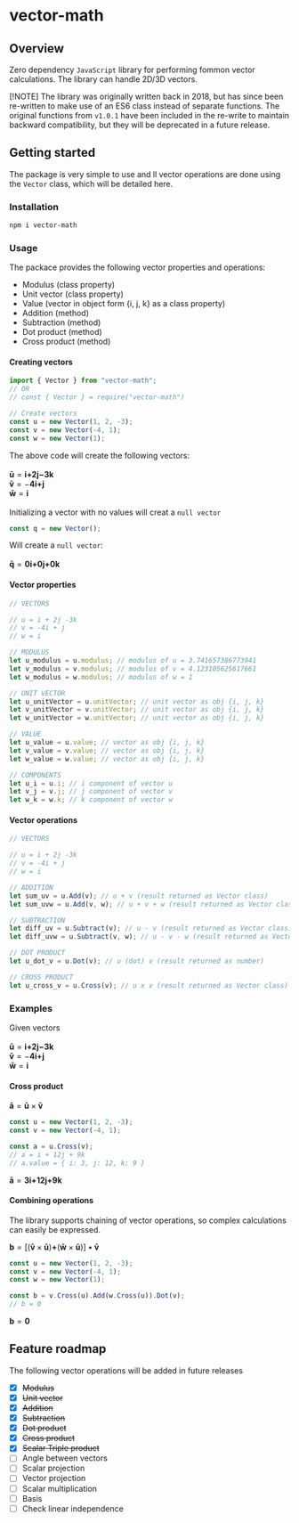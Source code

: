 # vector-math

## Overview

Zero dependency `JavaScript` library for performing fommon vector calculations. The library can handle 2D/3D vectors.

[!NOTE]
The library was originally written back in 2018, but has since been re-written to make use of an ES6 class instead of separate functions. The original functions from `v1.0.1` have been included in the re-write to maintain backward compatibility, but they will be deprecated in a future release.

## Getting started

The package is very simple to use and ll vector operations are done using the `Vector` class, which will be detailed here.

### Installation

```bash
npm i vector-math
```

### Usage

The packace provides the following vector properties and operations:

- Modulus (class property)
- Unit vector (class property)
- Value (vector in object form {i, j, k} as a class property)
- Addition (method)
- Subtraction (method)
- Dot product (method)
- Cross product (method)

#### Creating vectors

```javascript
import { Vector } from "vector-math";
// OR
// const { Vector } = require("vector-math")

// Create vectors
const u = new Vector(1, 2, -3);
const v = new Vector(-4, 1);
const w = new Vector(1);
```

The above code will create the following vectors:
<br>
<br>
$\mathbf{\bar{u}}=\mathbf{i}\mathbf{+}\mathbf{2j}\mathbf{-}\mathbf{3k}$
<br>
$\mathbf{\bar{v}}=-\mathbf{4i}\mathbf{+}\mathbf{j}$
<br>
$\mathbf{\bar{w}}=\mathbf{i}$
<br>
<br>
Initializing a vector with no values will creat a `null vector`
<br>

```javascript
const q = new Vector();
```

Will create a `null vector`:
<br>
<br>
$\mathbf{\bar{q}}=\mathbf{0i}\mathbf{+}\mathbf{0j}\mathbf{+}\mathbf{0k}$
<br>

#### Vector properties

```javascript
// VECTORS

// u = i + 2j -3k
// v = -4i + j
// w = i

// MODULUS
let u_modulus = u.modulus; // modulus of u = 3.741657386773941
let v_modulus = v.modulus; // modulus of v = 4.123105625617661
let w_modulus = w.modulus; // modulus of w = 1

// UNIT VECTOR
let u_unitVector = u.unitVector; // unit vector as obj {i, j, k}
let v_unitVector = v.unitVector; // unit vector as obj {i, j, k}
let w_unitVector = w.unitVector; // unit vector as obj {i, j, k}

// VALUE
let u_value = u.value; // vector as obj {i, j, k}
let v_value = v.value; // vector as obj {i, j, k}
let w_value = w.value; // vector as obj {i, j, k}

// COMPONENTS
let u_i = u.i; // i component of vector u
let v_j = v.j; // j component of vector v
let w_k = w.k; // k component of vector w
```

#### Vector operations

```javascript
// VECTORS

// u = i + 2j -3k
// v = -4i + j
// w = i

// ADDITION
let sum_uv = u.Add(v); // u + v (result returned as Vector class)
let sum_uvw = u.Add(v, w); // u + v + w (result returned as Vector class)

// SUBTRACTION
let diff_uv = u.Subtract(v); // u - v (result returned as Vector class)
let diff_uvw = u.Subtract(v, w); // u - v - w (result returned as Vector class)

// DOT PRODUCT
let u_dot_v = u.Dot(v); // u (dot) v (result returned as number)

// CROSS PRODUCT
let u_cross_v = u.Cross(v); // u x v (result returned as Vector class)
```

### Examples

Given vectors
<br>
<br>
$\mathbf{\bar{u}}=\mathbf{i}\mathbf{+}\mathbf{2j}\mathbf{-}\mathbf{3k}$
<br>
$\mathbf{\bar{v}}=-\mathbf{4i}\mathbf{+}\mathbf{j}$
<br>
$\mathbf{\bar{w}}=\mathbf{i}$
<br>

#### Cross product

$\mathbf{\bar{a}}=\mathbf{\bar{u}}\times\mathbf{\bar{v}}$

```javascript
const u = new Vector(1, 2, -3);
const v = new Vector(-4, 1);

const a = u.Cross(v);
// a = i + 12j + 9k
// a.value = { i: 3, j: 12, k: 9 }
```

$\mathbf{\bar{a}}=\mathbf{3i}\mathbf{+}\mathbf{12j}\mathbf{+}\mathbf{9k}$

#### Combining operations

The library supports chaining of vector operations, so complex calculations can easily be expressed.

$\mathbf{b}=[(\mathbf{\bar{v}}\times\mathbf{\bar{u}})\mathbf{+}(\mathbf{\bar{w}}\times\mathbf{\bar{u}})]\bullet\mathbf{\bar{v}}$

```javascript
const u = new Vector(1, 2, -3);
const v = new Vector(-4, 1);
const w = new Vector(1);

const b = v.Cross(u).Add(w.Cross(u)).Dot(v);
// b = 0
```

$\mathbf{b}=\mathbf{0}$

## Feature roadmap

The following vector operations will be added in future releases

- [x] ~~Modulus~~
- [x] ~~Unit vector~~
- [x] ~~Addition~~
- [x] ~~Subtraction~~
- [x] ~~Dot product~~
- [x] ~~Cross product~~
- [x] ~~Scalar Triple product~~
- [ ] Angle between vectors
- [ ] Scalar projection
- [ ] Vector projection
- [ ] Scalar multiplication
- [ ] Basis
- [ ] Check linear independence
